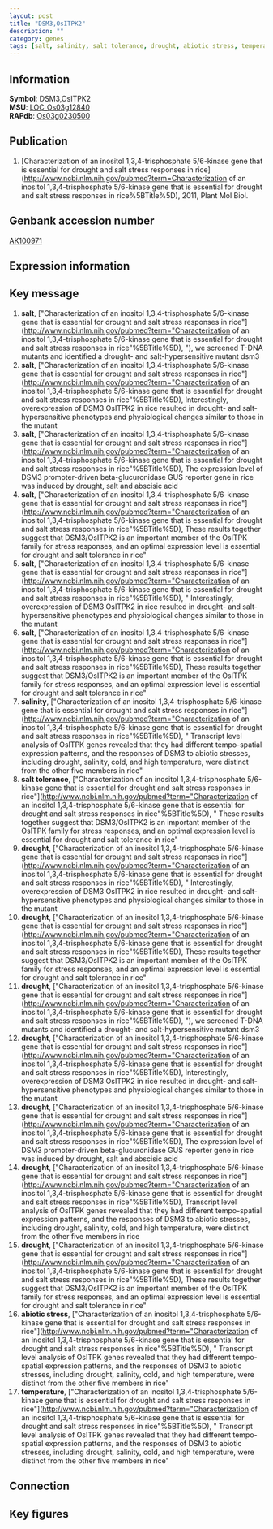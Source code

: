 ```yaml
---
layout: post
title: "DSM3,OsITPK2"
description: ""
category: genes
tags: [salt, salinity, salt tolerance, drought, abiotic stress, temperature, Gene]
---
```


## Information
__Symbol__: DSM3,OsITPK2  
__MSU__: [LOC_Os03g12840](http://rice.plantbiology.msu.edu/cgi-bin/ORF_infopage.cgi?orf=LOC_Os03g12840)  
__RAPdb__: [Os03g0230500](http://rapdb.dna.affrc.go.jp/viewer/gbrowse_details/irgsp1?name=Os03g0230500)  

## Publication
1. [Characterization of an inositol 1,3,4-trisphosphate 5/6-kinase gene that is essential for drought and salt stress responses in rice](http://www.ncbi.nlm.nih.gov/pubmed?term=Characterization of an inositol 1,3,4-trisphosphate 5/6-kinase gene that is essential for drought and salt stress responses in rice%5BTitle%5D), 2011, Plant Mol Biol.

## Genbank accession number
[AK100971](http://www.ncbi.nlm.nih.gov/nuccore/AK100971)  

## Expression information

## Key message
1. __salt__, ["Characterization of an inositol 1,3,4-trisphosphate 5/6-kinase gene that is essential for drought and salt stress responses in rice"](http://www.ncbi.nlm.nih.gov/pubmed?term="Characterization of an inositol 1,3,4-trisphosphate 5/6-kinase gene that is essential for drought and salt stress responses in rice"%5BTitle%5D), "), we screened T-DNA mutants and identified a drought- and salt-hypersensitive mutant dsm3
2. __salt__, ["Characterization of an inositol 1,3,4-trisphosphate 5/6-kinase gene that is essential for drought and salt stress responses in rice"](http://www.ncbi.nlm.nih.gov/pubmed?term="Characterization of an inositol 1,3,4-trisphosphate 5/6-kinase gene that is essential for drought and salt stress responses in rice"%5BTitle%5D),  Interestingly, overexpression of DSM3 OsITPK2 in rice resulted in drought- and salt-hypersensitive phenotypes and physiological changes similar to those in the mutant
3. __salt__, ["Characterization of an inositol 1,3,4-trisphosphate 5/6-kinase gene that is essential for drought and salt stress responses in rice"](http://www.ncbi.nlm.nih.gov/pubmed?term="Characterization of an inositol 1,3,4-trisphosphate 5/6-kinase gene that is essential for drought and salt stress responses in rice"%5BTitle%5D),  The expression level of DSM3 promoter-driven beta-glucuronidase GUS reporter gene in rice was induced by drought, salt and abscisic acid
4. __salt__, ["Characterization of an inositol 1,3,4-trisphosphate 5/6-kinase gene that is essential for drought and salt stress responses in rice"](http://www.ncbi.nlm.nih.gov/pubmed?term="Characterization of an inositol 1,3,4-trisphosphate 5/6-kinase gene that is essential for drought and salt stress responses in rice"%5BTitle%5D),  These results together suggest that DSM3/OsITPK2 is an important member of the OsITPK family for stress responses, and an optimal expression level is essential for drought and salt tolerance in rice"
5. __salt__, ["Characterization of an inositol 1,3,4-trisphosphate 5/6-kinase gene that is essential for drought and salt stress responses in rice"](http://www.ncbi.nlm.nih.gov/pubmed?term="Characterization of an inositol 1,3,4-trisphosphate 5/6-kinase gene that is essential for drought and salt stress responses in rice"%5BTitle%5D), " Interestingly, overexpression of DSM3 OsITPK2 in rice resulted in drought- and salt-hypersensitive phenotypes and physiological changes similar to those in the mutant
6. __salt__, ["Characterization of an inositol 1,3,4-trisphosphate 5/6-kinase gene that is essential for drought and salt stress responses in rice"](http://www.ncbi.nlm.nih.gov/pubmed?term="Characterization of an inositol 1,3,4-trisphosphate 5/6-kinase gene that is essential for drought and salt stress responses in rice"%5BTitle%5D),  These results together suggest that DSM3/OsITPK2 is an important member of the OsITPK family for stress responses, and an optimal expression level is essential for drought and salt tolerance in rice"
7. __salinity__, ["Characterization of an inositol 1,3,4-trisphosphate 5/6-kinase gene that is essential for drought and salt stress responses in rice"](http://www.ncbi.nlm.nih.gov/pubmed?term="Characterization of an inositol 1,3,4-trisphosphate 5/6-kinase gene that is essential for drought and salt stress responses in rice"%5BTitle%5D), " Transcript level analysis of OsITPK genes revealed that they had different tempo-spatial expression patterns, and the responses of DSM3 to abiotic stresses, including drought, salinity, cold, and high temperature, were distinct from the other five members in rice"
8. __salt tolerance__, ["Characterization of an inositol 1,3,4-trisphosphate 5/6-kinase gene that is essential for drought and salt stress responses in rice"](http://www.ncbi.nlm.nih.gov/pubmed?term="Characterization of an inositol 1,3,4-trisphosphate 5/6-kinase gene that is essential for drought and salt stress responses in rice"%5BTitle%5D), " These results together suggest that DSM3/OsITPK2 is an important member of the OsITPK family for stress responses, and an optimal expression level is essential for drought and salt tolerance in rice"
9. __drought__, ["Characterization of an inositol 1,3,4-trisphosphate 5/6-kinase gene that is essential for drought and salt stress responses in rice"](http://www.ncbi.nlm.nih.gov/pubmed?term="Characterization of an inositol 1,3,4-trisphosphate 5/6-kinase gene that is essential for drought and salt stress responses in rice"%5BTitle%5D), " Interestingly, overexpression of DSM3 OsITPK2 in rice resulted in drought- and salt-hypersensitive phenotypes and physiological changes similar to those in the mutant
10. __drought__, ["Characterization of an inositol 1,3,4-trisphosphate 5/6-kinase gene that is essential for drought and salt stress responses in rice"](http://www.ncbi.nlm.nih.gov/pubmed?term="Characterization of an inositol 1,3,4-trisphosphate 5/6-kinase gene that is essential for drought and salt stress responses in rice"%5BTitle%5D),  These results together suggest that DSM3/OsITPK2 is an important member of the OsITPK family for stress responses, and an optimal expression level is essential for drought and salt tolerance in rice"
11. __drought__, ["Characterization of an inositol 1,3,4-trisphosphate 5/6-kinase gene that is essential for drought and salt stress responses in rice"](http://www.ncbi.nlm.nih.gov/pubmed?term="Characterization of an inositol 1,3,4-trisphosphate 5/6-kinase gene that is essential for drought and salt stress responses in rice"%5BTitle%5D), "), we screened T-DNA mutants and identified a drought- and salt-hypersensitive mutant dsm3
12. __drought__, ["Characterization of an inositol 1,3,4-trisphosphate 5/6-kinase gene that is essential for drought and salt stress responses in rice"](http://www.ncbi.nlm.nih.gov/pubmed?term="Characterization of an inositol 1,3,4-trisphosphate 5/6-kinase gene that is essential for drought and salt stress responses in rice"%5BTitle%5D),  Interestingly, overexpression of DSM3 OsITPK2 in rice resulted in drought- and salt-hypersensitive phenotypes and physiological changes similar to those in the mutant
13. __drought__, ["Characterization of an inositol 1,3,4-trisphosphate 5/6-kinase gene that is essential for drought and salt stress responses in rice"](http://www.ncbi.nlm.nih.gov/pubmed?term="Characterization of an inositol 1,3,4-trisphosphate 5/6-kinase gene that is essential for drought and salt stress responses in rice"%5BTitle%5D),  The expression level of DSM3 promoter-driven beta-glucuronidase GUS reporter gene in rice was induced by drought, salt and abscisic acid
14. __drought__, ["Characterization of an inositol 1,3,4-trisphosphate 5/6-kinase gene that is essential for drought and salt stress responses in rice"](http://www.ncbi.nlm.nih.gov/pubmed?term="Characterization of an inositol 1,3,4-trisphosphate 5/6-kinase gene that is essential for drought and salt stress responses in rice"%5BTitle%5D),  Transcript level analysis of OsITPK genes revealed that they had different tempo-spatial expression patterns, and the responses of DSM3 to abiotic stresses, including drought, salinity, cold, and high temperature, were distinct from the other five members in rice
15. __drought__, ["Characterization of an inositol 1,3,4-trisphosphate 5/6-kinase gene that is essential for drought and salt stress responses in rice"](http://www.ncbi.nlm.nih.gov/pubmed?term="Characterization of an inositol 1,3,4-trisphosphate 5/6-kinase gene that is essential for drought and salt stress responses in rice"%5BTitle%5D),  These results together suggest that DSM3/OsITPK2 is an important member of the OsITPK family for stress responses, and an optimal expression level is essential for drought and salt tolerance in rice"
16. __abiotic stress__, ["Characterization of an inositol 1,3,4-trisphosphate 5/6-kinase gene that is essential for drought and salt stress responses in rice"](http://www.ncbi.nlm.nih.gov/pubmed?term="Characterization of an inositol 1,3,4-trisphosphate 5/6-kinase gene that is essential for drought and salt stress responses in rice"%5BTitle%5D), " Transcript level analysis of OsITPK genes revealed that they had different tempo-spatial expression patterns, and the responses of DSM3 to abiotic stresses, including drought, salinity, cold, and high temperature, were distinct from the other five members in rice"
17. __temperature__, ["Characterization of an inositol 1,3,4-trisphosphate 5/6-kinase gene that is essential for drought and salt stress responses in rice"](http://www.ncbi.nlm.nih.gov/pubmed?term="Characterization of an inositol 1,3,4-trisphosphate 5/6-kinase gene that is essential for drought and salt stress responses in rice"%5BTitle%5D), " Transcript level analysis of OsITPK genes revealed that they had different tempo-spatial expression patterns, and the responses of DSM3 to abiotic stresses, including drought, salinity, cold, and high temperature, were distinct from the other five members in rice"

## Connection

## Key figures


